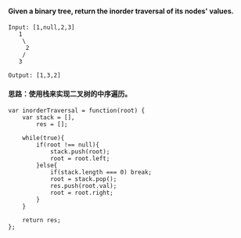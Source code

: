 #### Given a binary tree, return the inorder traversal of its nodes' values.

```
Input: [1,null,2,3]
   1
    \
     2
    /
   3

Output: [1,3,2]
```
#### 思路：使用栈来实现二叉树的中序遍历。

```
var inorderTraversal = function(root) {
    var stack = [],
        res = [];
    
    while(true){
        if(root !== null){
            stack.push(root);
            root = root.left;
        }else{
            if(stack.length === 0) break;
            root = stack.pop();
            res.push(root.val);
            root = root.right;
        }
    }
    
    return res;
};
```

